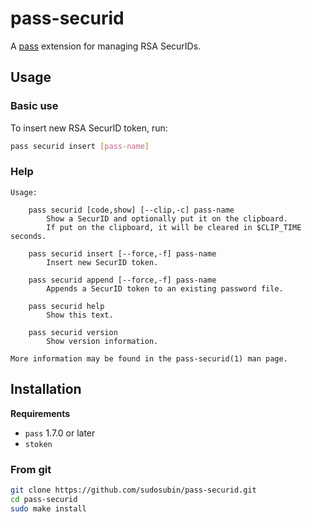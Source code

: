# pass-securid

A [pass](https://www.passwordstore.org/) extension for managing RSA SecurIDs.

## Usage

### Basic use

To insert new RSA SecurID token, run:

```sh
pass securid insert [pass-name]
```

### Help

```text
Usage:

    pass securid [code,show] [--clip,-c] pass-name
        Show a SecurID and optionally put it on the clipboard.
        If put on the clipboard, it will be cleared in $CLIP_TIME seconds.

    pass securid insert [--force,-f] pass-name
        Insert new SecurID token.

    pass securid append [--force,-f] pass-name
        Appends a SecurID token to an existing password file.

    pass securid help
        Show this text.

    pass securid version
        Show version information.

More information may be found in the pass-securid(1) man page.
```

## Installation

<!-- markdownlint-disable-next-line MD036 -->
**Requirements**

- `pass` 1.7.0 or later
- `stoken`

### From git

```sh
git clone https://github.com/sudosubin/pass-securid.git
cd pass-securid
sudo make install
```
